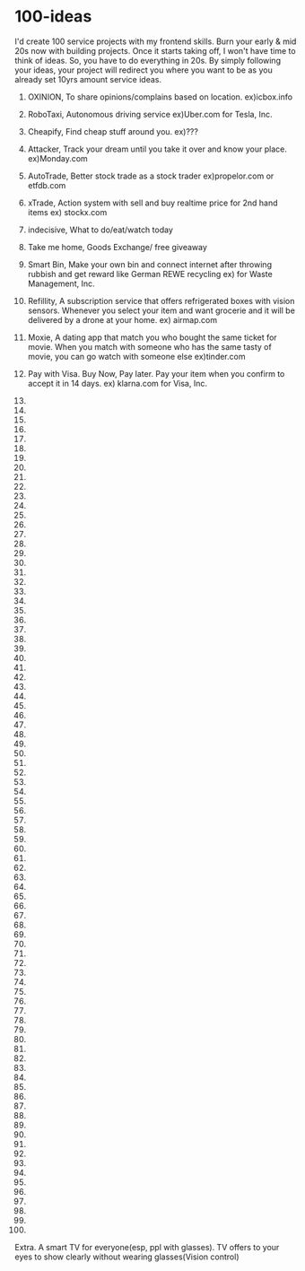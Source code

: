 # 100-ideas

I'd create 100 service projects with my frontend skills. Burn your early & mid 20s now with building projects. Once it starts taking off, I won't have time to think of ideas. So, you have to do everything in 20s. By simply following your ideas, your project will redirect you where you want to be as you already set 10yrs amount service ideas. 

1. OXINION, To share opinions/complains based on location. ex)icbox.info
2. RoboTaxi, Autonomous driving service ex)Uber.com for Tesla, Inc.
3. Cheapify, Find cheap stuff around you. ex)???
4. Attacker, Track your dream until you take it over and know your place. ex)Monday.com
5. AutoTrade, Better stock trade as a stock trader ex)propelor.com or etfdb.com
6. xTrade, Action system with sell and buy realtime price for 2nd hand items ex) stockx.com
7. indecisive, What to do/eat/watch today
8. Take me home, Goods Exchange/ free giveaway 
9. Smart Bin, Make your own bin and connect internet after throwing rubbish and get reward like German REWE recycling ex) for Waste Management, Inc.
10. Refillity, A subscription service that offers refrigerated boxes with vision sensors. Whenever you select your item and want grocerie and it will be delivered by a drone at your home. ex) airmap.com

11. Moxie, A dating app that match you who bought the same ticket for movie. When you match with someone who has the same tasty of movie, you can go watch with someone else ex)tinder.com
12. Pay with Visa. Buy Now, Pay later. Pay your item when you confirm to accept it in 14 days. ex) klarna.com for Visa, Inc.
13. 
14.
15.
16.
17.
18.
19.
20.

21.
22.
23.
24.
25.
26.
27.
28.
29.
30.

31.
32.
33.
34.
35.
36.
37.
38.
39.
40.

41.
42.
43.
44.
45.
46.
47.
48.
49.
50.

51.
52.
53.
54.
55.
56.
57.
58.
59.
60.

61.
62.
63.
64.
65.
66.
67.
68.
69.
70.

71.
72.
73.
74.
75.
76.
77.
78.
79.
80.

81.
82.
83.
84.
85.
86.
87.
88.
89.
90.


91.
92.
93.
94.
95.
96.
97.
98.
99.
100.

Extra. A smart TV for everyone(esp, ppl with glasses). TV offers to your eyes to show clearly without wearing glasses(Vision control)
